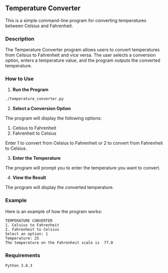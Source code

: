 ## Temperature Converter

This is a simple command-line program for converting temperatures between Celsius and Fahrenheit.
### Description

The Temperature Converter program allows users to convert temperatures from Celsius to Fahrenheit and vice versa. The user selects a conversion option, enters a temperature value, and the program outputs the converted temperature.
### How to Use

1. **Run the Program**
```bash
./temperature_converter.py
```
2. **Select a Conversion Option**

The program will display the following options:
1. Celsius to Fahrenheit
2. Fahrenheit to Celsius

Enter 1 to convert from Celsius to Fahrenheit or 2 to convert from Fahrenheit to Celsius.

3. **Enter the Temperature**

The program will prompt you to enter the temperature you want to convert.

4. **View the Result**

The program will display the converted temperature.


### Example

Here is an example of how the program works:
```
TEMPERATURE CONVERTER
1. Celsius to Fahrenheit 
2. Fahrenheit to Celsius
Select an option: 1
Temperature: 25
The temperature on the Fahrenheit scale is  77.0
```

### Requirements

    Python 3.8.3
